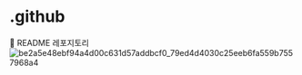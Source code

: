 # .github
📝 README 레포지토리
![be2a5e48ebf94a4d00c631d57addbcf0_79ed4d4030c25eeb6fa559b7557968a4](https://github.com/user-attachments/assets/7917f8e8-8c55-4a04-b394-60b7f893dc60)
